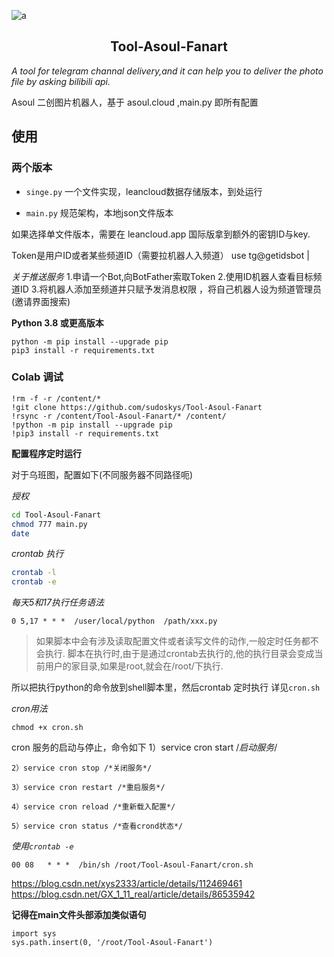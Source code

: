 ![a](https://s1.328888.xyz/2022/04/13/fPSGZ.jpg)


<h2 align="center">Tool-Asoul-Fanart</h2>


*A tool for telegram channal delivery,and it can help you to deliver the photo file by asking bilibili api.*


Asoul 二创图片机器人，基于 asoul.cloud ,main.py 即所有配置

## 使用


### 两个版本

- `singe.py` 一个文件实现，leancloud数据存储版本，到处运行

- `main.py` 规范架构，本地json文件版本

如果选择单文件版本，需要在 leancloud.app 国际版拿到额外的密钥ID与key.

Token是用户ID或者某些频道ID（需要拉机器人入频道） use tg@getidsbot |

*关于推送服务*
1.申请一个Bot,向BotFather索取Token
2.使用ID机器人查看目标频道ID
3.将机器人添加至频道并只赋予发消息权限 ，将自己机器人设为频道管理员(邀请界面搜索)


**Python 3.8 或更高版本** 
```shell
python -m pip install --upgrade pip
pip3 install -r requirements.txt
```

### Colab 调试

```
!rm -f -r /content/*
!git clone https://github.com/sudoskys/Tool-Asoul-Fanart
!rsync -r /content/Tool-Asoul-Fanart/* /content/
!python -m pip install --upgrade pip
!pip3 install -r requirements.txt
```








**配置程序定时运行**

对于乌班图，配置如下(不同服务器不同路径呃)

*授权*

```bash
cd Tool-Asoul-Fanart
chmod 777 main.py
date
```

*crontab 执行*

```bash
crontab -l
crontab -e

```

*每天5和17执行任务语法*

```0 5,17 * * *  /user/local/python  /path/xxx.py```

>如果脚本中会有涉及读取配置文件或者读写文件的动作,一般定时任务都不会执行. 
>脚本在执行时,由于是通过crontab去执行的,他的执行目录会变成当前用户的家目录,如果是root,就会在/root/下执行.

所以把执行python的命令放到shell脚本里，然后crontab 定时执行
详见`cron.sh`

*cron用法*

```
chmod +x cron.sh
```

cron 服务的启动与停止，命令如下
    1）service cron start  /*启动服务*/

    2）service cron stop /*关闭服务*/

    3）service cron restart /*重启服务*/

    4）service cron reload /*重新载入配置*/

    5）service cron status /*查看crond状态*/ 


*使用`crontab -e`*

```
00 08   * * *  /bin/sh /root/Tool-Asoul-Fanart/cron.sh
```
https://blog.csdn.net/xys2333/article/details/112469461
https://blog.csdn.net/GX_1_11_real/article/details/86535942

**记得在main文件头部添加类似语句**

```
import sys
sys.path.insert(0, '/root/Tool-Asoul-Fanart')
```